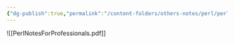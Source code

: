```yaml
---
{"dg-publish":true,"permalink":"/content-folders/others-notes/perl/perl-notes-for-professionals/","title":"PerlNotesForProfessionals.pdf"}
---
```



![[PerlNotesForProfessionals.pdf]]
